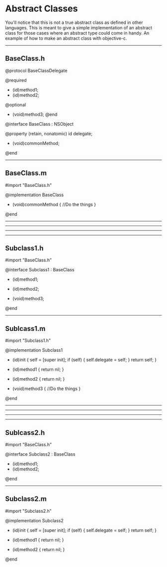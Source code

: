 Abstract Classes
====

You'll notice that this is not a true abstract class as defined in other languages. This is meant to give a simple implementation of an abstract class for those cases where an abstract type could come in handy.
An example of how to make an abstract class with objective-c.

-----------
BaseClass.h
-----------

@protocol BaseClassDelegate <NSObject>

@required
- (id)method1;
- (id)method2;

@optional
- (void)method3;
@end

@interface BaseClass : NSObject

@property (retain, nonatomic) id<BaseClassDelegate> delegate;

- (void)commonMethod;

@end

-----------
BaseClass.m
-----------

#import "BaseClass.h"

@implementation BaseClass

- (void)commonMethod {
    //Do the things
}

@end


------------
************
------------

-----------
Subclass1.h
-----------

#import "BaseClass.h"

@interface Subclass1 : BaseClass <BaseClassDelegate>

- (id)method1;
- (id)method2;

- (void)method3;

@end

-----------
Sublcass1.m
-----------

#import "Subclass1.h"

@implementation Subclass1

- (id)init
{
    self = [super init];
    if (self) {
        self.delegate = self;
    }
    return self;
}

- (id)method1 {
    return nil;
}

- (id)method2 {
    return nil;
}

- (void)method3 {
    //Do the things
}

@end


-----------
***********
-----------


-----------
Sublcass2.h
-----------

#import "BaseClass.h"

@interface Subclass2 : BaseClass <BaseClassDelegate>

- (id)method1;
- (id)method2;

@end

-----------
Subclass2.m
-----------

#import "Subclass2.h"

@implementation Subclass2

- (id)init
{
    self = [super init];
    if (self) {
        self.delegate = self;
    }
    return self;
}

- (id)method1 {
    return nil;
}

- (id)method2 {
    return nil;
}

@end


